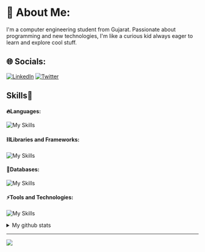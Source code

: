 # 💫 About Me:
I'm a computer engineering student from Gujarat. Passionate about programming and new technologies, I'm like a curious kid always eager to learn and explore cool stuff.


## 🌐 Socials:
[![LinkedIn](https://img.shields.io/badge/LinkedIn-%230077B5.svg?logo=linkedin&logoColor=white)](https://linkedin.com/in/khushal-khandelwal) [![Twitter](https://img.shields.io/badge/Twitter-%231DA1F2.svg?logo=Twitter&logoColor=white)](https://twitter.com/KhushalK_dev)

<!-- Skills Section -->
<h2 align="left">Skills🚀</h2>

<!-- Languages -->
#### 🔥Languages:
![My Skills](https://skillicons.dev/icons?i=html,css,java,js,ts,&theme=light)

<!-- Libraries and Frameworks -->
#### ⛓️Libraries and Frameworks:
![My Skills](https://skillicons.dev/icons?i=nextjs,react,redux,nodejs,vite,tailwind,bootstrap,&theme=light&perline=4)

<!-- Databases -->
#### 🧵Databases:
![My Skills](https://skillicons.dev/icons?i=mongodb,mysql,&theme=light)

<!-- Tools and Technologies -->
#### ⚡️Tools and Technologies:
![My Skills](https://skillicons.dev/icons?i=git,github,postman,npm,netlify,vercel,appwrite,powershell,vscode,&theme=light&perline=6)


<!-- GitHub Stats -->
<details>
    <summary>My github stats</summary>
    &nbsp;&nbsp;&nbsp;&nbsp;<img width="48%" src="https://github-readme-stats.vercel.app/api?username=ayush2004patel&&show_icons=true&theme=tokyonight" alt="GitHub Stats" />
    <img width="48%" src="https://github-readme-streak-stats.herokuapp.com/?user=ayush2004patel&theme=tokyonight" alt="GitHub Streak" />
  </details>

---
[![](https://visitcount.itsvg.in/api?id=ayush2004patel&icon=0&color=0)](https://visitcount.itsvg.in)

<!-- Proudly created with GPRM ( https://gprm.itsvg.in ) -->
